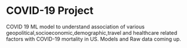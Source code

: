 # COVID-19 Project 
COVID 19 ML model to understand association of various geopolitical,socioeconomic,demographic,travel and healthcare related factors with COVID-19 mortality in US.
Models and Raw data coming up.
